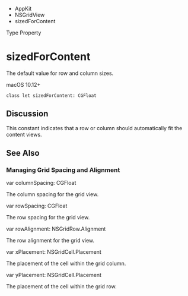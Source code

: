

- AppKit
- NSGridView
-  sizedForContent 

Type Property

# sizedForContent

The default value for row and column sizes.

macOS 10.12+

``` source
class let sizedForContent: CGFloat
```

## Discussion

This constant indicates that a row or column should automatically fit the content views.

## See Also

### Managing Grid Spacing and Alignment

var columnSpacing: CGFloat

The column spacing for the grid view.

var rowSpacing: CGFloat

The row spacing for the grid view.

var rowAlignment: NSGridRow.Alignment

The row alignment for the grid view.

var xPlacement: NSGridCell.Placement

The placement of the cell within the grid column.

var yPlacement: NSGridCell.Placement

The placement of the cell within the grid row.

